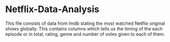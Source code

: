 # Netflix-Data-Analysis
This file consists of data from Imdb stating the most watched Netflix original shows globally. This contains columns which tells us the timing of the each episode or in total, rating, genre and number of votes given to each of them.
